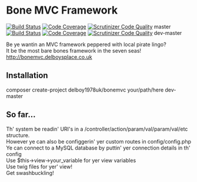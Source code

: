 Bone MVC Framework
==================
[![Build Status](https://travis-ci.org/delboy1978uk/bonemvc.png?branch=master)](https://travis-ci.org/delboy1978uk/bonemvc) [![Code Coverage](https://scrutinizer-ci.com/g/delboy1978uk/bonemvc/badges/coverage.png?b=master)](https://scrutinizer-ci.com/g/delboy1978uk/bonemvc/?branch=master) [![Scrutinizer Code Quality](https://scrutinizer-ci.com/g/delboy1978uk/bonemvc/badges/quality-score.png?b=master)](https://scrutinizer-ci.com/g/delboy1978uk/bonemvc/?branch=master) master<br />
[![Build Status](https://travis-ci.org/delboy1978uk/bonemvc.png?branch=dev-master)](https://travis-ci.org/delboy1978uk/bonemvc) [![Code Coverage](https://scrutinizer-ci.com/g/delboy1978uk/bonemvc/badges/coverage.png?b=dev-master)](https://scrutinizer-ci.com/g/delboy1978uk/bonemvc/?branch=dev-master) [![Scrutinizer Code Quality](https://scrutinizer-ci.com/g/delboy1978uk/bonemvc/badges/quality-score.png?b=dev-master)](https://scrutinizer-ci.com/g/delboy1978uk/bonemvc/?branch=dev-master) dev-master

Be ye wantin an MVC framework peppered with local pirate lingo?<br />
It be the most bare bones framework in the seven seas!<br />
http://bonemvc.delboysplace.co.uk

Installation
------------
composer create-project delboy1978uk/bonemvc your/path/here dev-master<br />

So far...
---------
Th' system be readin' URI's in a /controller/action/param/val/param/val/etc structure.<br />
However ye can also be configgerin' yer custom routes in config/config.php<br />
Ye can connect to a MySQL database by puttin' yer connection details in th' config<br />
Use $this->view->your_variable for yer view variables<br />
Use twig files for yer' view!<br />
Get swashbuckling!<br /> <br />
